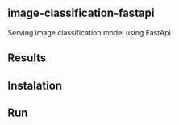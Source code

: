 ## image-classification-fastapi
Serving image classification model using FastApi 


## Results

## Instalation

## Run
